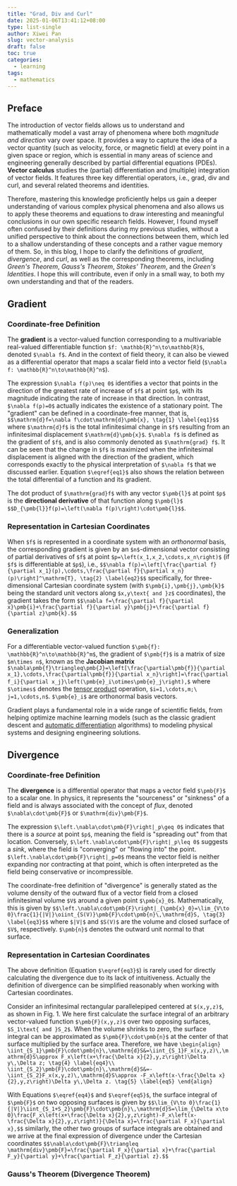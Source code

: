 ```yaml
---
title: "Grad, Div and Curl"
date: 2025-01-06T13:41:12+08:00
type: list-single
author: Xiwei Pan
slug: vector-analysis
draft: false
toc: true
categories:
  - learning
tags:
  - mathematics
---
```

## Preface
The introduction of vector fields allows us to understand and mathematically model a vast array of phenomena where both *magnitude and direction* vary over space. It provides a way to capture the idea of a vector quantity (such as velocity, force, or magnetic field) at every point in a given space or region, which is essential in many areas of science and engineering generally described by partial differential equations (PDEs). **Vector calculus** studies the (partial) differentiation and (multiple) integration of vector fields. It features three key differential operators, i.e., grad, div and curl, and several related theorems and identities.

Therefore, mastering this knowledge proficiently helps us gain a deeper understanding of various complex physical phenomena and also allows us to apply these theorems and equations to draw interesting and meaningful conclusions in our own specific research fields. However, I found myself often confused by their definitions during my previous studies, without a unified perspective to think about the connections between them, which led to a shallow understanding of these concepts and a rather vague memory of them. So, in this blog, I hope to clarify the definitions of *gradient*, *divergence*, and *curl*, as well as the corresponding theorems, including *Green's Theorem*, *Gauss's Theorem*, *Stokes' Theorem*, and the *Green's Identities*. I hope this will contribute, even if only in a small way, to both my own understanding and that of the readers.

## Gradient
### Coordinate-free Definition
The **gradient** is a vector-valued function corresponding to a multivariable real-valued differentiable function `$f: \mathbb{R}^n\to\mathbb{R}$`, denoted `$\nabla f$`. And in the context of field theory, it can also be viewed as a differential operator that maps a scalar field into a vector field (`$\nabla f: \mathbb{R}^n\to\mathbb{R}^n$`).

The expression `$\nabla f(p)\neq 0$` identifies a vector that points in the direction of the greatest rate of increase of `$f$` at point `$p$`, with its magnitude indicating the rate of increase in that direction. In contrast, `$\nabla f(p)=0$` actually indicates the existence of a stationary point. The "gradient" can be defined in a coordinate-free manner, that is,
`$$\mathrm{d}f=\nabla f\cdot\mathrm{d}\pmb{x}, \tag{1} \label{eq1}$$`
where `$\mathrm{d}f$` is the total infinitesimal change in `$f$` resulting from an infinitesimal displacement `$\mathrm{d}\pmb{x}$`. `$\nabla f$` is defined as the gradient of `$f$`, and is also commonly denoted as `$\mathrm{grad} f$`. It can be seen that the change in `$f$` is maximized when the infinitesimal displacement is aligned with the direction of the gradient, which corresponds exactly to the physical interpretation of `$\nabla f$` that we discussed earlier. Equation `$\eqref{eq1}$` also shows the relation between the total differential of a function and its gradient.

The dot product of `$\mathrm{grad}f$` with any vector `$\pmb{l}$` at point `$p$` is the **directional derivative** of that function along `$\pmb{l}$`
`$$D_{\pmb{l}}f(p)=\left(\nabla f(p)\right)\cdot\pmb{l}$$`.

### Representation in Cartesian Coordinates
When `$f$` is represented in a coordinate system with an *orthonormal* basis, the corresponding gradient is given by an `$n$`-dimensional vector consisting of partial derivatives of `$f$` at point `$p=\left(x_1,x_2,\cdots,x_n\right)$` (if `$f$` is differentiable at `$p$`), i.e.,
`$$\nabla f(p)=\left[\frac{\partial f}{\partial x_1}(p),\cdots,\frac{\partial f}{\partial x_n}(p)\right]^\mathrm{T}, \tag{2} \label{eq2}$$`
specifically, for three-dimensional Cartesian coordinate system (with `$\pmb{i},\pmb{j},\pmb{k}$` being the standard unit vectors along `$x,y\text{ and }z$` coordinates), the gradient takes the form
`$$\nabla f=\frac{\partial f}{\partial x}\pmb{i}+\frac{\partial f}{\partial y}\pmb{j}+\frac{\partial f}{\partial z}\pmb{k}.$$`

### Generalization
For a differentiable vector-valued function `$\pmb{f}: \mathbb{R}^n\to\mathbb{R}^m$`, the gradient of `$\pmb{f}$` is a matrix of size `$m\times n$`, known as the **Jacobian matrix**
`$\nabla\pmb{f}\triangleq\pmb{J}=\left[\frac{\partial\pmb{f}}{\partial x_1},\cdots,\frac{\partial\pmb{f}}{\partial x_n}\right]=\frac{\partial f_i}{\partial x_j}\left(\pmb{e}_i\otimes\pmb{e}_j\right),$`
where `$\otimes$` denotes the [tensor product](https://en.wikipedia.org/wiki/Tensor_product) operation, `$i=1,\cdots,m;\ j=1,\cdots,n$`. `$\pmb{e}_i$` are orthonormal basis vectors.

Gradient plays a fundamental role in a wide range of scientific fields, from helping optimize machine learning models (such as the classic gradient descent and [automatic differentiation](https://xiweipan.com/en/2024/11/24/automatic-differentiation/#automatic-differentiation-ad) algorithms) to modeling physical systems and designing engineering solutions.

## Divergence
### Coordinate-free Definition
The **divergence** is a differential operator that maps a vector field `$\pmb{F}$` to a scalar one. In physics, it represents the "sourceness" or "sinkness" of a field and is always associated with the concept of *flux*, denoted `$\nabla\cdot\pmb{F}$` or `$\mathrm{div}\pmb{F}$`.

The expression `$\left.\nabla\cdot\pmb{F}\right|_p\geq 0$` indicates that there is a *source* at point `$p$`, meaning the field is "spreading out" from that location. Conversely, `$\left.\nabla\cdot\pmb{F}\right|_p\leq 0$` suggests a *sink*, where the field is "converging" or "flowing into" the point. `$\left.\nabla\cdot\pmb{F}\right|_p=0$` means the vector field is neither expanding nor contracting at that point, which is often interpreted as the field being conservative or incompressible.

The coordinate-free definition of "divergence" is generally stated as the volume density of the outward flux of a vector field from a closed infinitesimal volume `$V$` around a given point `$\pmb{x}_0$`. Mathematically, this is given by
`$$\left.\nabla\cdot\pmb{F}\right|_{\pmb{x}_0}=\lim_{V\to 0}\frac{1}{|V|}\oiint_{S(V)}\pmb{F}\cdot\pmb{n}\,\mathrm{d}S, \tag{3} \label{eq3}$$`
where `$|V|$` and `$S(V)$` are the volume and closed surface of `$V$`, respectively. `$\pmb{n}$` denotes the outward unit normal to that surface.

### Representation in Cartesian Coordinates
The above definition (Equation `$\eqref{eq3}$`) is rarely used for directly calculating the divergence due to its lack of intuitiveness. Actually the definition of divergence can be simplified reasonably when working with Cartesian coordinates.

Consider an infinitesimal rectangular parallelepiped centered at `$(x,y,z)$`, as shown in Fig. 1. We here first calculate the surface integral of an arbitrary vector-valued function `$\pmb{F}(x,y,z)$` over two opposing surfaces, `$S_1\text{ and }S_2$`. When the volume shrinks to zero, the surface integral can be approximated as `$\pmb{F}\cdot\pmb{n}$` at the center of that surface multiplied by the surface area. Therefore, we have
`\begin{align}
\iint_{S_1}\pmb{F}\cdot\pmb{n}\,\mathrm{d}S&=\iint_{S_1}F_x(x,y,z)\,\mathrm{d}S\approx F_x\left(x+\frac{\Delta x}{2},y,z\right)\Delta y\,\Delta z; \tag{4} \label{eq4}\\
\iint_{S_2}\pmb{F}\cdot\pmb{n}\,\mathrm{d}S&=-\iint_{S_2}F_x(x,y,z)\,\mathrm{d}S\approx -F_x\left(x-\frac{\Delta x}{2},y,z\right)\Delta y\,\Delta z. \tag{5} \label{eq5}
\end{align}`

With Equations `$\eqref{eq4}$` and `$\eqref{eq5}$`, the surface integral of `$\pmb{F}$` on two opposing surfaces is given by
`$$\lim_{V\to 0}\frac{1}{|V|}\iint_{S_1+S_2}\pmb{F}\cdot\pmb{n}\,\mathrm{d}S=\lim_{\Delta x\to 0}\frac{F_x\left(x+\frac{\Delta x}{2},y,z\right)-F_x\left(x-\frac{\Delta x}{2},y,z\right)}{\Delta x}=\frac{\partial F_x}{\partial x},$$`
similarly, the other two groups of surface integrals are obtained and we arrive at the final expression of divergence under the Cartesian coordinates
`$$\nabla\cdot\pmb{F}\triangleq \mathrm{div}\pmb{F}=\frac{\partial F_x}{\partial x}+\frac{\partial F_y}{\partial y}+\frac{\partial F_z}{\partial z}.$$`

### Gauss's Theorem (Divergence Theorem)